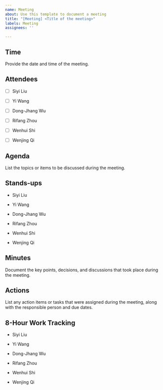 ```yaml
---
name: Meeting
about: Use this template to document a meeting
title: "[Meeting] <Title of the meeting>"
labels: Meeting
assignees: ''

---
```


## Time
Provide the date and time of the meeting.

## Attendees
- [ ] Siyi Liu
- [ ] Yi Wang
- [ ] Dong-Jhang Wu
- [ ] Rifang Zhou
- [ ] Wenhui Shi
- [ ] Wenjing Qi


## Agenda
List the topics or items to be discussed during the meeting.

## Stands-ups
- Siyi Liu

- Yi Wang
  
- Dong-Jhang Wu
  
- Rifang Zhou
  
- Wenhui Shi
  
- Wenjing Qi


## Minutes
Document the key points, decisions, and discussions that took place during the meeting.

## Actions
List any action items or tasks that were assigned during the meeting, along with the responsible person and due dates.

## 8-Hour Work Tracking

- Siyi Liu

- Yi Wang

- Dong-Jhang Wu
  
- Rifang Zhou
  
- Wenhui Shi
  
- Wenjing Qi
